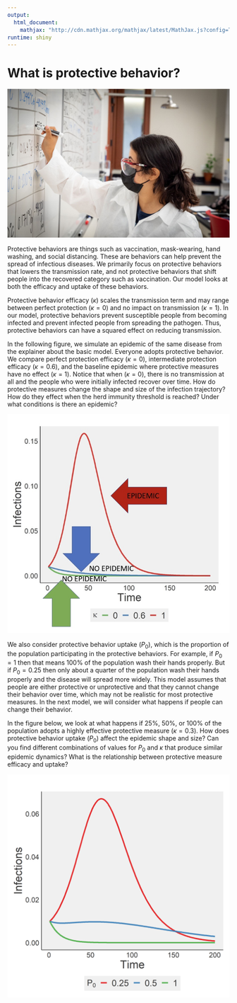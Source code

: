 ```yaml
---
output:
  html_document:
    mathjax: "http://cdn.mathjax.org/mathjax/latest/MathJax.js?config=TeX-AMS-MML_HTMLorMML"
runtime: shiny
---
```


# What is protective behavior?

![](images/labcoat.jpeg)

Protective behaviors are things such as vaccination, mask-wearing, hand washing, and social distancing. These are behaviors can help prevent the spread of infectious diseases. We primarily focus on protective behaviors that lowers the transmission rate, and not protective behaviors that shift people into the recovered category such as vaccination. Our model looks at both the efficacy and uptake of these behaviors.

Protective behavior efficacy ($\kappa$) scales the transmission term and may range between perfect protection ($\kappa=0$) and no impact on transmission ($\kappa=1$). In our model, protective behaviors prevent susceptible people from becoming infected and prevent infected people from spreading the pathogen. Thus, protective behaviors can have a squared effect on reducing transmission.

In the following figure, we simulate an epidemic of the same disease from the explainer about the basic model. Everyone adopts protective behavior. We compare perfect protection efficacy ($\kappa=0$), intermediate protection efficacy ($\kappa=0.6$), and the baseline epidemic where protective measures have no effect ($\kappa=1$). Notice that when ($\kappa=0$), there is no transmission at all and the people who were initially infected recover over time. How do protective measures change the shape and size of the infection trajectory? How do they effect when the herd immunity threshold is reached? Under what conditions is there an epidemic?



![](images/label.jpg)

We also consider protective behavior uptake ($P_0$), which is the proportion of the population participating in the protective behaviors. For example, if $P_0=1$ then that means 100% of the population wash their hands properly. But if $P_0=0.25$ then only about a quarter of the population wash their hands properly and the disease will spread more widely. This model assumes that people are either protective or unprotective and that they cannot change their behavior over time, which may not be realistic for most protective measures. In the next model, we will consider what happens if people can change their behavior.

In the figure below, we look at what happens if 25%, 50%, or 100% of the population adopts a highly effective protective measure ($\kappa=0.3$). How does protective behavior uptake ($P_0$) affect the epidemic shape and size? Can you find different combinations of values for $P_0$ and $\kappa$ that produce similar epidemic dynamics? What is the relationship between protective measure efficacy and uptake?

![plot of chunk P0](figure/P0-1.png)
